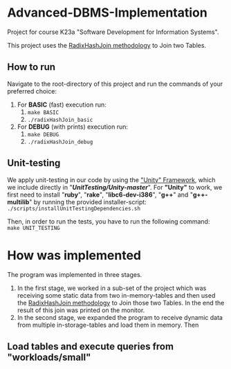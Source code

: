 # Advanced-DBMS-Implementation
Project for course Κ23a "Software Development for Information Systems".

This project uses the [RadixHashJoin methodology](https://ieeexplore.ieee.org/document/6544839) to Join two Tables.

## How to run
Navigate to the root-directory of this project and run the commands of your preferred choice:
1) For **BASIC** (fast) execution run:
    1) `make BASIC`
    2) `./radixHashJoin_basic`
2) For **DEBUG** (with prints) execution run:
    1) `make DEBUG`
    2) `./radixHashJoin_debug`

## Unit-testing
We apply unit-testing in our code by using the ["Unity" Framework](https://github.com/ThrowTheSwitch/Unity), which we include directly in "***UnitTesting/Unity-master***".
For **"Unity"** to work, we first need to install "**ruby**", "**rake**", "**libc6-dev-i386**", "**g++**" and "**g++-multilib**" by running the provided installer-script:<br/>
`./scripts/installUnitTestingDependencies.sh`

Then, in order to run the tests, you have to run the following command:<br/>
`make UNIT_TESTING`


# How was implemented
The program was implemented in three stages.
1) In the first stage, we worked in a sub-set of the project which was receiving some static data from two in-memory-tables and then used the [RadixHashJoin methodology](https://ieeexplore.ieee.org/document/6544839) to Join those two Tables. In the end the result of this join was printed on the monitor.<br/>
2) In the second stage, we expanded the program to receive dynamic data from multiple in-storage-tables and load them in memory. Then 

## Load tables and execute queries from "workloads/small"
